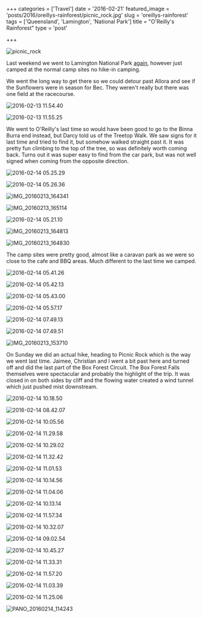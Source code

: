 +++
categories = ['Travel']
date = '2016-02-21'
featured_image = 'posts/2016/oreillys-rainforest/picnic_rock.jpg'
slug = 'oreillys-rainforest'
tags = ['Queensland', 'Lamington', 'National Park']
title = "O'Reilly's Rainforest"
type = 'post'

+++

![picnic_rock](picnic_rock.jpg)

Last weekend we went to Lamington National Park [again](/posts/2014/2014-04-22-lamington-national-park/), however just camped at the normal camp sites no hike-in camping.

We went the long way to get there so we could detour past Allora and see if the Sunflowers were in season for Bec. They weren't really but there was one field at the racecourse.

![2016-02-13 11.54.40](2016-02-13-11-54-40.jpg)

![2016-02-13 11.55.25](2016-02-13-11-55-25.jpg)

We went to O'Reilly's last time so would have been good to go to the Binna Burra end instead, but Darcy told us of the Treetop Walk. We saw signs for it last time and tried to find it, but somehow walked straight past it. It was pretty fun climbing to the top of the tree, so was definitely worth coming back. Turns out it was super easy to find from the car park, but was not well signed when coming from the opposite direction.

![2016-02-14 05.25.29](2016-02-14-05-25-29.jpg)

![2016-02-14 05.26.36](2016-02-14-05-26-36.jpg)

![IMG_20160213_164341](img_20160213_164341.jpg)

![IMG_20160213_165114](img_20160213_165114.jpg)

![2016-02-14 05.21.10](2016-02-14-05-21-10.jpg)

![IMG_20160213_164813](img_20160213_164813.jpg)

![IMG_20160213_164830](img_20160213_164830.jpg)

The camp sites were pretty good, almost like a caravan park as we were so close to the cafe and BBQ areas. Much different to the last time we camped.

![2016-02-14 05.41.26](2016-02-14-05-41-26.jpg)

![2016-02-14 05.42.13](2016-02-14-05-42-13.jpg)

![2016-02-14 05.43.00](2016-02-14-05-43-00.jpg)

![2016-02-14 05.57.17](2016-02-14-05-57-17.jpg)

![2016-02-14 07.49.13](2016-02-14-07-49-13.jpg)

![2016-02-14 07.49.51](2016-02-14-07-49-51.jpg)

![IMG_20160213_153710](img_20160213_153710.jpg)

On Sunday we did an actual hike, heading to Picnic Rock which is the way we went last time. Jaimee, Christian and I went a bit past here and turned off and did the last part of the Box Forest Circuit. The Box Forest Falls themselves were spectacular and probably the highlight of the trip. It was closed in on both sides by cliff and the flowing water created a wind tunnel which just pushed mist downstream.

![2016-02-14 10.18.50](2016-02-14-10-18-50.jpg)

![2016-02-14 08.42.07](2016-02-14-08-42-07.jpg)

![2016-02-14 10.05.56](2016-02-14-10-05-56.jpg)

![2016-02-14 11.29.58](2016-02-14-11-29-58.jpg)

![2016-02-14 10.29.02](2016-02-14-10-29-02.jpg)

![2016-02-14 11.32.42](2016-02-14-11-32-42.jpg)

![2016-02-14 11.01.53](2016-02-14-11-01-53.jpg)

![2016-02-14 10.14.56](2016-02-14-10-14-56.jpg)

![2016-02-14 11.04.06](2016-02-14-11-04-06.jpg)

![2016-02-14 10.13.14](2016-02-14-10-13-14.jpg)

![2016-02-14 11.57.34](2016-02-14-11-57-34.jpg)

![2016-02-14 10.32.07](2016-02-14-10-32-07.jpg)

![2016-02-14 09.02.54](2016-02-14-09-02-54.jpg)

![2016-02-14 10.45.27](2016-02-14-10-45-27.jpg)

![2016-02-14 11.33.31](2016-02-14-11-33-31.jpg)

![2016-02-14 11.57.20](2016-02-14-11-57-20.jpg)

![2016-02-14 11.03.39](2016-02-14-11-03-39.jpg)

![2016-02-14 11.25.06](2016-02-14-11-25-06.jpg)

![PANO_20160214_114243](pano_20160214_114243.jpg)